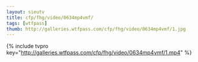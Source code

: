 ```yaml
--- 
layout: sieutv
title: cfp/fhg/video/0634mp4vmf/
tags: [wtfpass]
thumb: http://galleries.wtfpass.com/cfp/fhg/video/0634mp4vmf/1.jpg
---
```

{% include tvpro key="http://galleries.wtfpass.com/cfp/fhg/video/0634mp4vmf/1.mp4" %} 
